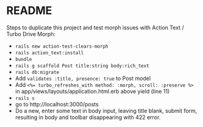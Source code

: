 # README

Steps to duplicate this project and test morph issues with Action Text / Turbo Drive Morph:
* `rails new action-test-clears-morph`
* `rails action_text:install`
* `bundle`
* `rails g scaffold Post title:string body:rich_text`
* `rails db:migrate`
* Add `validates :title, presence: true` to Post model
* Add `<%= turbo_refreshes_with method: :morph, scroll: :preserve %>` in app/views/layouts/application.html.erb above yield (line 11)
* `rails s`
* go to http://localhost:3000/posts
* Do a new, enter some text in body input, leaving title blank, submit form, resulting in body and toolbar disappearing with 422 error.
